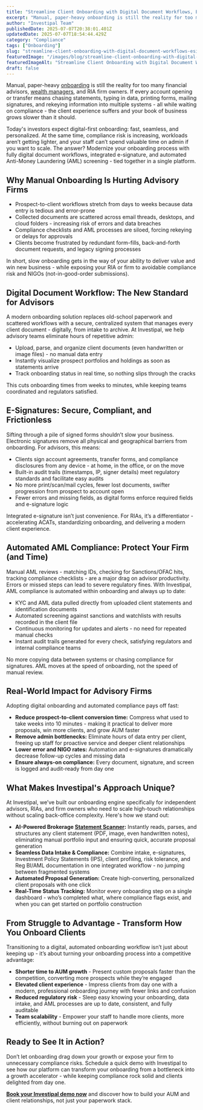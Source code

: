 ```yaml
---
title: "Streamline Client Onboarding with Digital Document Workflows, E-Signatures & Automated AML Compliance"
excerpt: "Manual, paper-heavy onboarding is still the reality for too many financial advisors, wealth managers , and RIA firm owners."
author: "Investipal Team"
publishedDate: 2025-07-07T20:38:01.401Z
updatedDate: 2025-07-07T18:54:44.429Z
category: "Compliance"
tags: ["Onboarding"]
slug: "streamline-client-onboarding-with-digital-document-workflows-esignatures-automated-aml-compliance"
featuredImage: "/images/blog/streamline-client-onboarding-with-digital-document-workflows-esignatures-automated-aml-compliance__686c17dbbf8b221abca87965_Personalization_20at_20Scale_20The_20Next_20Frontier_20in_20Wealth_20Management_20_16_.png"
featuredImageAlt: "Streamline Client Onboarding with Digital Document Workflows, E-Signatures & Automated AML Compliance"
draft: false
---
```

<p id="">Manual, paper-heavy <a href="/blog/category/onboarding">onboarding</a> is still the reality for too many financial advisors, <a href="/segments/wealth-managers">wealth managers</a>, and RIA firm owners. If every account opening or transfer means chasing statements, typing in data, printing forms, mailing signatures, and rekeying information into multiple systems - all while waiting on compliance - the client experience suffers and your book of business grows slower than it should.</p><p id="">Today's investors expect digital-first onboarding: fast, seamless, and personalized. At the same time, compliance risk is increasing, workloads aren’t getting lighter, and your staff can’t spend valuable time on admin if you want to scale. The answer? Modernize your onboarding process with fully digital document workflows, integrated e-signature, and automated Anti-Money Laundering (AML) screening - tied together in a single platform.</p><h2 id="">Why Manual Onboarding Is Hurting Advisory Firms</h2><ul id=""><li id="">Prospect-to-client workflows stretch from days to weeks because data entry is tedious and error-prone</li><li id="">Collected documents are scattered across email threads, desktops, and cloud folders - increasing risk of errors and data breaches</li><li id="">Compliance checklists and AML processes are siloed, forcing rekeying or delays for approvals</li><li id="">Clients become frustrated by redundant form-fills, back-and-forth document requests, and legacy signing processes</li></ul><p id="">In short, slow onboarding gets in the way of your ability to deliver value and win new business - while exposing your RIA or firm to avoidable compliance risk and NIGOs (not-in-good-order submissions).</p><h2 id="">Digital Document Workflow: The New Standard for Advisors</h2><p id="">A modern onboarding solution replaces old-school paperwork and scattered workflows with a secure, centralized system that manages every client document - digitally, from intake to archive. At Investipal, we help advisory teams eliminate hours of repetitive admin:</p><ul id=""><li id="">Upload, parse, and organize client documents (even handwritten or image files) - no manual data entry</li><li id="">Instantly visualize prospect portfolios and holdings as soon as statements arrive</li><li id="">Track onboarding status in real time, so nothing slips through the cracks</li></ul><p id="">This cuts onboarding times from weeks to minutes, while keeping teams coordinated and regulators satisfied.</p><h2 id="">E-Signatures: Secure, Compliant, and Frictionless</h2><p id="">Sifting through a pile of signed forms shouldn’t slow your business. Electronic signatures remove all physical and geographical barriers from onboarding. For advisors, this means:</p><ul id=""><li id="">Clients sign account agreements, transfer forms, and compliance disclosures from any device - at home, in the office, or on the move</li><li id="">Built-in audit trails (timestamps, IP, signer details) meet regulatory standards and facilitate easy audits</li><li id="">No more print/scan/mail cycles, fewer lost documents, swifter progression from prospect to account open</li><li id="">Fewer errors and missing fields, as digital forms enforce required fields and e-signature logic</li></ul><p id="">Integrated e-signature isn’t just convenience. For RIAs, it’s a differentiator - accelerating ACATs, standardizing onboarding, and delivering a modern client experience.</p><h2 id="">Automated AML Compliance: Protect Your Firm (and Time)</h2><p id="">Manual AML reviews - matching IDs, checking for Sanctions/OFAC hits, tracking compliance checklists - are a major drag on advisor productivity. Errors or missed steps can lead to severe regulatory fines. With Investipal, AML compliance is automated within onboarding and always up to date:</p><ul id=""><li id="">KYC and AML data pulled directly from uploaded client statements and identification documents</li><li id="">Automated screening against sanctions and watchlists with results recorded in the client file</li><li id="">Continuous monitoring for updates and alerts - no need for repeated manual checks</li><li id="">Instant audit trails generated for every check, satisfying regulators and internal compliance teams</li></ul><p id="">No more copying data between systems or chasing compliance for signatures. AML moves at the speed of onboarding, not the speed of manual review.</p><h2 id="">Real-World Impact for Advisory Firms</h2><p id="">Adopting digital onboarding and automated compliance pays off fast:</p><ul id=""><li id=""><strong id="">Reduce prospect-to-client conversion time:</strong> Compress what used to take weeks into 10 minutes - making it practical to deliver more proposals, win more clients, and grow AUM faster</li><li id=""><strong id="">Remove admin bottlenecks:</strong> Eliminate hours of data entry per client, freeing up staff for proactive service and deeper client relationships</li><li id=""><strong id="">Lower error and NIGO rates:</strong> Automation and e-signatures dramatically decrease follow-up cycles and missing data</li><li id=""><strong id="">Ensure always-on compliance:</strong> Every document, signature, and screen is logged and audit-ready from day one</li></ul><h2 id="">What Makes Investipal's Approach Unique?</h2><p id="">At Investipal, we’ve built our onboarding engine specifically for independent advisors, RIAs, and firm owners who need to scale high-touch relationships without scaling back-office complexity. Here's how we stand out:</p><ul id=""><li id=""><strong id="">AI-Powered Brokerage <a href="/features/automated-statement-scanner">Statement Scanner</a>:</strong> Instantly reads, parses, and structures any client statement (PDF, image, even handwritten notes), eliminating manual portfolio input and ensuring quick, accurate proposal generation</li><li id=""><strong id="">Seamless Data Intake & Compliance:</strong> Combine intake, e-signatures, Investment Policy Statements (IPS), client profiling, risk tolerance, and Reg BI/AML documentation in one integrated workflow - no jumping between fragmented systems</li><li id=""><strong id="">Automated Proposal Generation:</strong> Create high-converting, personalized client proposals with one click</li><li id=""><strong id="">Real-Time Status Tracking:</strong> Monitor every onboarding step on a single dashboard - who’s completed what, where compliance flags exist, and when you can get started on portfolio construction</li></ul><h2 id="">From Struggle to Advantage - Transform How You Onboard Clients</h2><p id="">Transitioning to a digital, automated onboarding workflow isn’t just about keeping up - it’s about turning your onboarding process into a competitive advantage:</p><ul id=""><li id=""><strong id="">Shorter time to AUM growth</strong>&nbsp;- Present custom proposals faster than the competition, converting more prospects while they’re engaged</li><li id=""><strong id="">Elevated client experience</strong>&nbsp;- Impress clients from day one with a modern, professional onboarding journey with fewer links and confusion</li><li id=""><strong id="">Reduced regulatory risk</strong>&nbsp;- Sleep easy knowing your onboarding, data intake, and AML processes are up to date, consistent, and fully auditable</li><li id=""><strong id="">Team scalability</strong>&nbsp;- Empower your staff to handle more clients, more efficiently, without burning out on paperwork</li></ul><h2 id="">Ready to See It in Action?</h2><p id="">Don’t let onboarding drag down your growth or expose your firm to unnecessary compliance risks. Schedule a quick demo with Investipal to see how our platform can transform your onboarding from a bottleneck into a growth accelerator - while keeping compliance rock solid and clients delighted from day one.</p><p id=""><a href="/book-a-demo" target="_blank"><strong id="">Book your Investipal demo now</strong></a> and discover how to build your AUM and client relationships, not just your paperwork stack.</p>